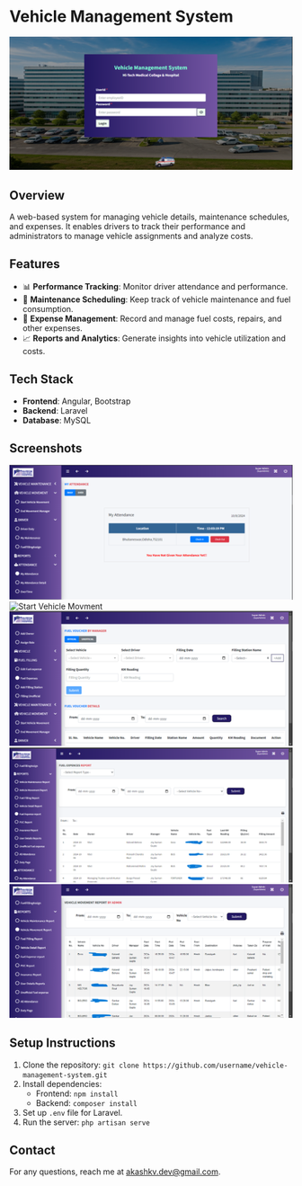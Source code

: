 # Vehicle Management System

![Vehicle Management Banner](https://github.com/akashkvdev/VMS/blob/495b8856ac9bef1d81885fb0a1901b421115471f/VMS-1.png)

## Overview
A web-based system for managing vehicle details, maintenance schedules, and expenses. It enables drivers to track their performance and administrators to manage vehicle assignments and analyze costs.

## Features
- 📊 **Performance Tracking**: Monitor driver attendance and performance.
- 🚗 **Maintenance Scheduling**: Keep track of vehicle maintenance and fuel consumption.
- 💼 **Expense Management**: Record and manage fuel costs, repairs, and other expenses.
- 📈 **Reports and Analytics**: Generate insights into vehicle utilization and costs.

## Tech Stack
- **Frontend**: Angular, Bootstrap
- **Backend**: Laravel
- **Database**: MySQL

## Screenshots
![Attendance](https://github.com/akashkvdev/VMS/blob/495b8856ac9bef1d81885fb0a1901b421115471f/attendence.png)
![Start Vehicle Movment](https://via.placeholder.com/800x400.png?text=Maintenance+Report)
![fuel Filling](https://github.com/akashkvdev/VMS/blob/495b8856ac9bef1d81885fb0a1901b421115471f/VMS-2Fuel_Expense.png)
![Report Fuel Expense](https://github.com/akashkvdev/VMS/blob/495b8856ac9bef1d81885fb0a1901b421115471f/fuelexpenmsereport.png)
![Report Vehicle Movment](https://github.com/akashkvdev/VMS/blob/495b8856ac9bef1d81885fb0a1901b421115471f/vehicemovementreport.png)

## Setup Instructions
1. Clone the repository: `git clone https://github.com/username/vehicle-management-system.git`
2. Install dependencies:
   - Frontend: `npm install`
   - Backend: `composer install`
3. Set up `.env` file for Laravel.
4. Run the server: `php artisan serve`

## Contact
For any questions, reach me at [akashkv.dev@gmail.com](mailto:akashkv.dev@gmail.com).

